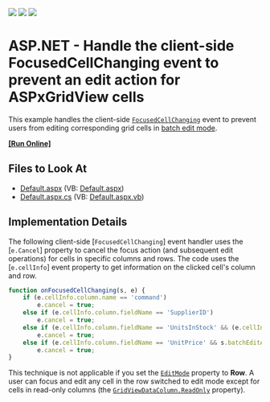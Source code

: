 <!-- default badges list -->
![](https://img.shields.io/endpoint?url=https://codecentral.devexpress.com/api/v1/VersionRange/134059439/17.1.3%2B)
[![](https://img.shields.io/badge/Open_in_DevExpress_Support_Center-FF7200?style=flat-square&logo=DevExpress&logoColor=white)](https://supportcenter.devexpress.com/ticket/details/T496531)
[![](https://img.shields.io/badge/📖_How_to_use_DevExpress_Examples-e9f6fc?style=flat-square)](https://docs.devexpress.com/GeneralInformation/403183)
<!-- default badges end -->

# ASP.NET - Handle the client-side FocusedCellChanging event to prevent an edit action for ASPxGridView cells

This example handles the client-side [`FocusedCellChanging`](https://docs.devexpress.com/AspNet/js-ASPxClientGridView.FocusedCellChanging) event to prevent users from editing corresponding grid cells in [batch edit mode](https://docs.devexpress.com/AspNet/16443/components/grid-view/concepts/edit-data/batch-edit-mode).

<!-- run online -->
**[[Run Online]](https://codecentral.devexpress.com/t496531/)**
<!-- run online end -->

## Files to Look At

* [Default.aspx](./CS/Default.aspx) (VB: [Default.aspx](./VB/Default.aspx))
* [Default.aspx.cs](./CS/Default.aspx.cs) (VB: [Default.aspx.vb](./VB/Default.aspx.vb))


## Implementation Details

The following client-side [`FocusedCellChanging`] event handler uses the [`e.Cancel`] property to cancel the focus action (and subsequent edit operations) for cells in specific columns and rows. The code uses the [`e.cellInfo`] event property to get information on the clicked cell's column and row.


```js
function onFocusedCellChanging(s, e) {
    if (e.cellInfo.column.name == 'command')
        e.cancel = true;
    else if (e.cellInfo.column.fieldName == 'SupplierID')
        e.cancel = true;
    else if (e.cellInfo.column.fieldName == 'UnitsInStock' && (e.cellInfo.rowVisibleIndex < 3 || e.cellInfo.rowVisibleIndex > 7))
        e.cancel = true;
    else if (e.cellInfo.column.fieldName == 'UnitPrice' && s.batchEditApi.GetCellValue(e.cellInfo.rowVisibleIndex, 'UnitPrice') > 22)
        e.cancel = true;
}
```

This technique is not applicable if you set the [`EditMode`](https://docs.devexpress.com/AspNet/DevExpress.Web.GridViewBatchEditSettings.EditMode) property to **Row**. A user can focus and edit any cell in the row switched to edit mode except for cells in read-only columns (the [`GridViewDataColumn.ReadOnly`](https://docs.devexpress.com/AspNet/DevExpress.Web.GridViewDataColumn.ReadOnly) property).
